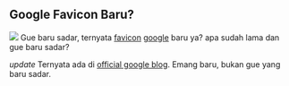 ## Google Favicon Baru?

<img src="http://dl.getdropbox.com/u/112837/kriwil.com/image/new-google-favicon.png" class="floatleft" /> Gue baru sadar, ternyata [favicon](http://en.wikipedia.org/wiki/Favicon) [google](http://google.com) baru ya? apa sudah lama dan gue baru sadar?

*update*
Ternyata ada di [official google blog](http://googleblog.blogspot.com/2009/01/googles-new-favicon.html). Emang baru, bukan gue yang baru sadar.

<!-- {"time": "2009-01-09 12:00:01", "title": "Google Favicon Baru?"} -->
